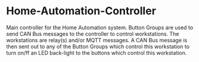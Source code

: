 # Home-Automation-Controller
Main controller for the Home Automation system.  Button Groups are used to send CAN Bus messages to the controller to control workstations. The workstations are relay(s) and/or MQTT messages.  A CAN Bus message is then sent out to any of the Button Groups which control this workstation to turn on/ff an LED back-light  to the buttons which control this workstation.
